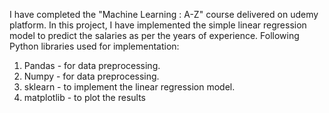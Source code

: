 I have completed the "Machine Learning : A-Z" course delivered on udemy platform.
In this project, I have implemented the simple linear regression model to predict the salaries as per the years of experience.
Following Python libraries used for implementation:
1. Pandas - for data preprocessing.
2. Numpy - for data preprocessing.
3. sklearn - to implement the linear regression model.
4. matplotlib - to plot the results
